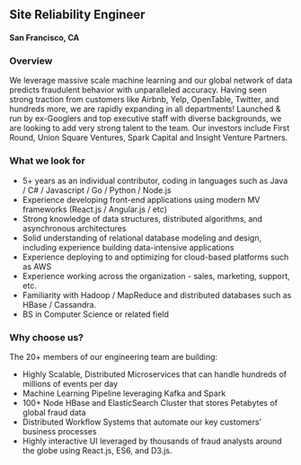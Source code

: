 ## Site Reliability Engineer
#### San Francisco, CA

### Overview
We leverage massive scale machine learning and our global network of data predicts fraudulent behavior with unparalleled accuracy. Having seen strong traction from customers like Airbnb, Yelp, OpenTable, Twitter, and hundreds more, we are rapidly expanding in all departments! Launched & run by ex-Googlers and top executive staff with diverse backgrounds, we are looking to add very strong talent to the team. Our investors include First Round, Union Square Ventures, Spark Capital and Insight Venture Partners.

### What we look for
+ 5+ years as an individual contributor, coding in languages such as Java / C# / Javascript / Go / Python / Node.js
+ Experience developing front-end applications using modern MV frameworks (React.js / Angular.js / etc)
+ Strong knowledge of data structures, distributed algorithms, and asynchronous architectures
+ Solid understanding of relational database modeling and design, including experience building data-intensive applications
+ Experience deploying to and optimizing for cloud-based platforms such as AWS
+ Experience working across the organization - sales, marketing, support, etc.
+ Familiarity with Hadoop / MapReduce and distributed databases such as HBase / Cassandra.
+ BS in Computer Science or related field

### Why choose us?
The 20+ members of our engineering team are building:

+ Highly Scalable, Distributed Microservices that can handle hundreds of millions of events per day
+ Machine Learning Pipeline leveraging Kafka and Spark
+ 100+ Node HBase and ElasticSearch Cluster that stores Petabytes of global fraud data
+ Distributed Workflow Systems that automate our key customers’ business processes
+ Highly interactive UI leveraged by thousands of fraud analysts around the globe using React.js, ES6, and D3.js.


